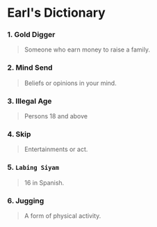 # Earl's Dictionary

### 1. Gold Digger
> Someone who earn money to raise a family.

### 2. Mind Send
> Beliefs or opinions in your mind.

### 3. Illegal Age
> Persons 18 and above

### 4. Skip
> Entertainments or act.

### 5. `Labing Siyam`
> 16 in Spanish.

### 6. Jugging
> A form of physical activity.
